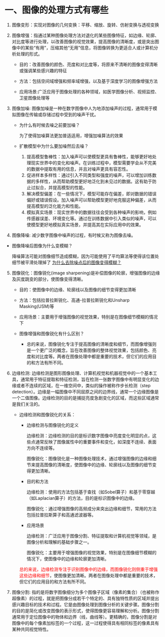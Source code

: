 # 一、图像的处理方式有哪些

1. 图像变形：实现对图像的几何变换：平移、缩放、旋转、仿射变换与透视变换

2. 图像增强：指通过某种图像处理方法对退化的某些图像特征，如边缘、轮廓、对比度等进行处理，以改善图像的视觉效果，提高图像的清晰度，或是突出图像中的某些“有用”，压缩其他“无用”信息，将图像转换为更适合人或计算机分析处理的形式。

    * 目的：改善图像的颜色、亮度和对比度等，将原来不清晰的图像变得清晰或强调某些感兴趣的特征

    * 方法：包括空间域增强和频率域增强，以及基于深度学习的图像增强方法

    * 应用场景:广泛应用于图像处理的各种领域，如医学图像分析、视频监控、卫星图像处理等


3. 图像加噪: 图像加噪是一种在数字图像中人为地添加噪声的过程，通常用于模拟图像在传输或存储过程中受到的噪声干扰。

    * 为什么有时候去噪之前要加噪？
        
        为了使得加噪算法更加普适适用，增强加噪算法的效果

    * 扩散模型中为什么要加噪然后去噪？

        1. 提高模型鲁棒性：加入噪声可以使模型更具有鲁棒性，能够更好地处理现实世界中的变化和噪声。在训练过程中，模型需要学会从不完美的数据中提取有用的信息，并且对噪声更具有容忍性。
        2. 促进样本多样性：通过引入不同类型和强度的噪声，可以增加训练数据的多样性，从而帮助模型更好地泛化到未见过的数据。这有助于防止过拟合，并提高模型的性能。
        3. 解决模型偏差：在一些情况下，模型可能存在偏差，即对数据的错误偏好或错误假设。加入噪声可以帮助模型更好地克服这种偏差，从而提高模型的泛化能力和性能。
        4. 模拟真实场景：现实世界中的数据往往会受到各种噪声的影响，例如传感器误差、环境变化等。通过在训练数据中引入类似的噪声，可以使模型更好地模拟真实场景，并提高其在实际应用中的效果。


4. 图像降噪: 减少数字图像中噪声的过程，有时候又称为图像去噪。

* 图像降噪后图像为什么变模糊？

    降噪算法可能对图像细节造成模糊，因为可能使用了平均算法等使得该位置处细节被平滑处理掉了
    <a href="https://www.codenong.com/35730793/#google_vignette">为什么去除噪点后的图像变得模糊？</a>

5. 图像锐化：图像锐化(image sharpening)是补偿图像的轮廓，增强图像的边缘及灰度跳变的部分，使图像变得清晰。

    * 目的：使图像中的边缘、轮廓线以及图像的细节变得更加清晰

    * 方法：包括拉普拉斯锐化、高通-拉普拉斯锐化和Unsharp Masking(USM)等

    * 应用场景：主要用于增强图像的视觉效果，特别是在图像细节模糊的情况下

    * 图像增强和图像锐化有什么区别？
    
        * 总的来说，图像锐化专注于提高图像的清晰度和细节，而图像增强则是一个更广泛的概念，旨在改善图像的整体视觉效果，包括颜色、亮度和对比度等。两者在图像处理中都是重要的技术，但它们的应用目的和方法有所不同。

6. 边缘检测: 边缘检测是图形图像处理、计算机视觉和机器视觉中的一个基本工具，通常用于特征提取和特征检测，旨在检测一张数字图像中有明显变化的边缘或者不连续的区域，在一维空间中，类似的操作被称作步长检测（step detection）。边缘是一幅图像中不同屈原之间的边界线，通常一个边缘图像是一个二值图像。边缘检测的目的是捕捉亮度急剧变化的区域，而这些区域通常是我们关注的。

    * 边缘检测和图像锐化的关系：

        * 边缘检测与图像锐化的定义

            边缘检测：边缘检测的目的是标识数字图像中亮度变化明显的点，这些点通常反映了图像属性中的重要事件和变化，如深度不连续、表面方向不连续等。


            图像锐化：图像锐化是一种图像处理技术，通过增强图像的边缘和细节来提高图像的清晰度，使图像中的边缘、轮廓线以及图像的细节变得更加清晰。

        * 目的和方法

            边缘检测：使用的方法包括基于查找（如Sobel算子）和基于零穿越（如Laplacian算子）的方法，目的是标识图像中的边缘。

            图像锐化：通过增强图像的高频成分来突出边缘和细节，常用的方法包括拉普拉斯算子和高通滤波器等。

        * 应用场景

            边缘检测：广泛应用于图像分割、特征提取和计算机视觉等领域，是图像分析和理解的基础步骤之一。

            图像锐化：主要用于增强图像的视觉效果，特别是在图像细节模糊的情况下，使图像中的边缘和轮廓更加清晰。

        <font color="red">总的来说，边缘检测专注于识别图像中的边缘，而图像锐化则侧重于增强这些边缘和细节</font>，使图像更加清晰。两者在图像处理中都是重要的技术，但它们的应用目的和方法有所不同。

7. 图像分割: 指的是将数字图像细分为多个图像子区域（像素的集合）（也被称作超像素）的过程，就是把图像分成若干个特定的、具有独特性质的区域并提出感兴趣目标的技术和过程。它是由图像处理到图像分析的关键步骤。图像分割的目的是简化或改变图像的表示形式，使得图像更容易理解和分析。图像分割通常用于定位图像中的物体和边界（线，曲线等）。更精确的，图像分割是对图像中的每个像素加标签的一个过程，这一过程使得具有相同标签的像素具有某种共同视觉特性。